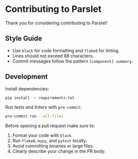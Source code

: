 # Contributing to Parslet

Thank you for considering contributing to Parslet!

## Style Guide

* Use `black` for code formatting and `flake8` for linting.
* Lines should not exceed 88 characters.
* Commit messages follow the pattern `[component] summary`.

## Development

Install dependencies:

```bash
pip install -r requirements.txt
```

Run tests and linters with `pre-commit`:

```bash
pre-commit run --all-files
```

Before opening a pull request make sure to:

1. Format your code with `black`.
2. Run `flake8`, `mypy`, and `pytest` locally.
3. Avoid committing binaries or large files.
4. Clearly describe your change in the PR body.
